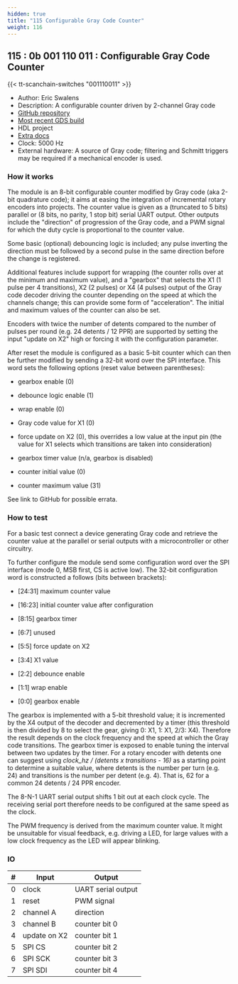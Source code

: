```yaml
---
hidden: true
title: "115 Configurable Gray Code Counter"
weight: 116
---
```


## 115 : 0b 001 110 011 : Configurable Gray Code Counter

{{< tt-scanchain-switches "001110011" >}}

* Author: Eric Swalens
* Description: A configurable counter driven by 2-channel Gray code
* [GitHub repository](https://github.com/swalense/tt02-graycode_counter)
* [Most recent GDS build](https://github.com/swalense/tt02-graycode_counter/actions/runs/3602237769)
* HDL project
* [Extra docs](https://github.com/swalense/tt02-graycode_counter#readme)
* Clock: 5000 Hz
* External hardware: A source of Gray code; filtering and Schmitt triggers may be required if a mechanical encoder is used.




### How it works

The module is an 8-bit configurable counter modified by Gray code (aka 2-bit quadrature code);
it aims at easing the integration of incremental rotary encoders into projects.
The counter value is given as a (truncated to 5 bits) parallel or (8 bits, no parity, 1 stop bit) serial UART output.
Other outputs include the "direction" of progression of the Gray code, and a PWM signal for which the duty cycle is proportional to the counter value.

Some basic (optional) debouncing logic is included; any pulse inverting the direction must be followed by a second pulse in the same direction
before the change is registered.

Additional features include support for wrapping (the counter rolls over at the minimum and maximum value),
and a "gearbox" that selects the X1 (1 pulse per 4 transitions), X2 (2 pulses) or X4 (4 pulses) output of the Gray code decoder driving the counter
depending on the speed at which the channels change; this can provide some form of "acceleration".
The initial and maximum values of the counter can also be set.  

Encoders with twice the number of detents compared to the number of pulses per round (e.g. 24 detents / 12 PPR) are supported 
by setting the input "update on X2" high or forcing it with the configuration parameter.

After reset the module is configured as a basic 5-bit counter which can then be further modified by sending a 32-bit word over the SPI interface.
This word sets the following options (reset value between parentheses):

- gearbox enable (0)

- debounce logic enable (1)

- wrap enable (0)

- Gray code value for X1 (0)

- force update on X2 (0), this overrides a low value at the input pin (the value for X1 selects which transitions are taken into consideration)

- gearbox timer value (n/a, gearbox is disabled)

- counter initial value (0)

- counter maximum value (31)

See link to GitHub for possible errata.


### How to test

For a basic test connect a device generating Gray code and retrieve the counter value at the parallel or serial outputs with a microcontroller or other circuitry.

To further configure the module send some configuration word over the SPI interface (mode 0, MSB first, CS is active low).
The 32-bit configuration word is constructed a follows (bits between brackets):

- [24:31] maximum counter value

- [16:23] initial counter value after configuration

- [8:15] gearbox timer

- [6:7] unused

- [5:5] force update on X2

- [3:4] X1 value

- [2:2] debounce enable

- [1:1] wrap enable

- [0:0] gearbox enable

The gearbox is implemented with a 5-bit threshold value; it is incremented by the X4 output of the decoder and decremented by a timer
(this threshold is then divided by 8 to select the gear, giving 0: X1, 1: X1, 2/3: X4).
Therefore the result depends on the clock frequency and the speed at which the Gray code transitions. The gearbox timer is exposed to enable tuning
the interval between two updates by the timer.
For a rotary encoder with detents one can suggest using *clock_hz / (detents x transitions - 16)* as a starting point to determine a suitable value,
where detents is the number per turn (e.g. 24) and transitions is the number per detent (e.g. 4). That is, 62 for a common 24 detents / 24 PPR encoder.

The 8-N-1 UART serial output shifts 1 bit out at each clock cycle. The receiving serial port therefore needs to be configured at the same speed as the clock.

The PWM frequency is derived from the maximum counter value. It might be unsuitable for visual feedback, e.g. driving a LED, for large values with a low
clock frequency as the LED will appear blinking.


### IO

| # | Input        | Output       |
|---|--------------|--------------|
| 0 | clock  | UART serial output |
| 1 | reset  | PWM signal |
| 2 | channel A  | direction |
| 3 | channel B  | counter bit 0 |
| 4 | update on X2  | counter bit 1 |
| 5 | SPI CS  | counter bit 2 |
| 6 | SPI SCK  | counter bit 3 |
| 7 | SPI SDI  | counter bit 4 |

